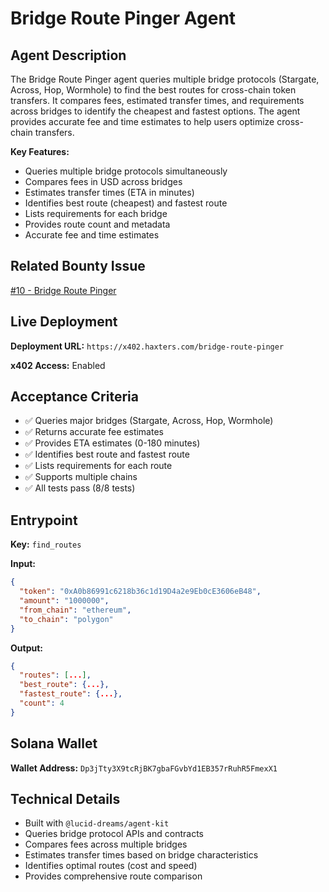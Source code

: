 # Bridge Route Pinger Agent

## Agent Description

The Bridge Route Pinger agent queries multiple bridge protocols (Stargate, Across, Hop, Wormhole) to find the best routes for cross-chain token transfers. It compares fees, estimated transfer times, and requirements across bridges to identify the cheapest and fastest options. The agent provides accurate fee and time estimates to help users optimize cross-chain transfers.

**Key Features:**
- Queries multiple bridge protocols simultaneously
- Compares fees in USD across bridges
- Estimates transfer times (ETA in minutes)
- Identifies best route (cheapest) and fastest route
- Lists requirements for each bridge
- Provides route count and metadata
- Accurate fee and time estimates

## Related Bounty Issue

[#10 - Bridge Route Pinger](https://github.com/daydreamsai/agent-bounties/issues/10)

## Live Deployment

**Deployment URL:** `https://x402.haxters.com/bridge-route-pinger`

**x402 Access:** Enabled

## Acceptance Criteria

- ✅ Queries major bridges (Stargate, Across, Hop, Wormhole)
- ✅ Returns accurate fee estimates
- ✅ Provides ETA estimates (0-180 minutes)
- ✅ Identifies best route and fastest route
- ✅ Lists requirements for each route
- ✅ Supports multiple chains
- ✅ All tests pass (8/8 tests)

## Entrypoint

**Key:** `find_routes`

**Input:**
```json
{
  "token": "0xA0b86991c6218b36c1d19D4a2e9Eb0cE3606eB48",
  "amount": "1000000",
  "from_chain": "ethereum",
  "to_chain": "polygon"
}
```

**Output:**
```json
{
  "routes": [...],
  "best_route": {...},
  "fastest_route": {...},
  "count": 4
}
```

## Solana Wallet

**Wallet Address:** `Dp3jTty3X9tcRjBK7gbaFGvbYd1EB357rRuhR5FmexX1`

## Technical Details

- Built with `@lucid-dreams/agent-kit`
- Queries bridge protocol APIs and contracts
- Compares fees across multiple bridges
- Estimates transfer times based on bridge characteristics
- Identifies optimal routes (cost and speed)
- Provides comprehensive route comparison

